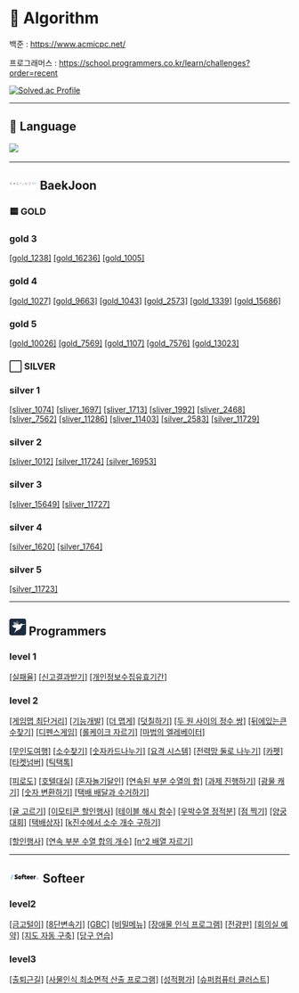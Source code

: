 # 🧮 Algorithm

백준 : https://www.acmicpc.net/


프로그래머스 : https://school.programmers.co.kr/learn/challenges?order=recent

[![Solved.ac Profile](http://mazassumnida.wtf/api/v2/generate_badge?boj=wlwhdrnjs1)](https://solved.ac/wlwhdrnjs1/)

---

## 📖 Language
<img src="https://img.shields.io/badge/Java-1572B6?style=for-the-badge&logo=java&logoColor=white">


---

## <img src="imgFile/baekjoon.png" width="50" height="20"> BaekJoon
### 🟨 GOLD
### gold 3
[[gold_1238]](https://github.com/jijongkwon/Algorithm/blob/main/src/main/java/baekjoon/gold/gold3/gold_1238)
[[gold_16236]](https://github.com/jijongkwon/Algorithm/blob/main/src/main/java/baekjoon/gold/gold3/gold_16236)
[[gold_1005]](https://github.com/jijongkwon/Algorithm/blob/main/src/main/java/baekjoon/gold/gold3/gold_1005)

### gold 4
[[gold_1027]](https://github.com/jijongkwon/Algorithm/blob/main/src/main/java/baekjoon/gold/gold4/gold_1027)
[[gold_9663]](https://github.com/jijongkwon/Algorithm/blob/main/src/main/java/baekjoon/gold/gold4/gold_9663)
[[gold_1043]](https://github.com/jijongkwon/Algorithm/blob/main/src/main/java/baekjoon/gold/gold4/gold_1043)
[[gold_2573]](https://github.com/jijongkwon/Algorithm/blob/main/src/main/java/baekjoon/gold/gold4/gold_2573)
[[gold_1339]](https://github.com/jijongkwon/Algorithm/blob/main/src/main/java/baekjoon/gold/gold4/gold_1339)
[[gold_15686]](https://github.com/jijongkwon/Algorithm/blob/main/src/main/java/baekjoon/gold/gold4/gold_15686)

### gold 5
[[gold_10026]](https://github.com/jijongkwon/Algorithm/blob/main/src/main/java/baekjoon/gold/gold5/gold_10026)
[[gold_7569]](https://github.com/jijongkwon/Algorithm/blob/main/src/main/java/baekjoon/gold/gold5/gold_7569)
[[gold_1107]](https://github.com/jijongkwon/Algorithm/blob/main/src/main/java/baekjoon/gold/gold5/gold_1107)
[[gold_7576]](https://github.com/jijongkwon/Algorithm/blob/main/src/main/java/baekjoon/gold/gold5/gold_7576)
[[gold_13023]](https://github.com/jijongkwon/Algorithm/blob/main/src/main/java/baekjoon/gold/gold5/gold_13023)

### ⬜️ SILVER
### silver 1
[[sliver_1074]](https://github.com/jijongkwon/Algorithm/blob/main/src/main/java/baekjoon/silver/silver1/silver_1074)
[[sliver_1697]](https://github.com/jijongkwon/Algorithm/blob/main/src/main/java/baekjoon/silver/silver1/silver_1697)
[[sliver_1713]](https://github.com/jijongkwon/Algorithm/blob/main/src/main/java/baekjoon/silver/silver1/silver_1713)
[[sliver_1992]](https://github.com/jijongkwon/Algorithm/blob/main/src/main/java/baekjoon/silver/silver1/silver_1992)
[[sliver_2468]](https://github.com/jijongkwon/Algorithm/blob/main/src/main/java/baekjoon/silver/silver1/silver_2468)
[[sliver_7562]](https://github.com/jijongkwon/Algorithm/blob/main/src/main/java/baekjoon/silver/silver1/silver_7562)
[[sliver_11286]](https://github.com/jijongkwon/Algorithm/blob/main/src/main/java/baekjoon/silver/silver1/silver_11286)
[[sliver_11403]](https://github.com/jijongkwon/Algorithm/blob/main/src/main/java/baekjoon/silver/silver1/silver_11403)
[[silver_2583]](https://github.com/jijongkwon/Algorithm/blob/main/src/main/java/baekjoon/silver/silver1/silver_2583)
[[silver_11729]](https://github.com/jijongkwon/Algorithm/blob/main/src/main/java/baekjoon/silver/silver1/silver_11729)

### silver 2
[[sliver_1012]](https://github.com/jijongkwon/Algorithm/blob/main/src/main/java/baekjoon/silver/silver2/silver_1012)
[[silver_11724]](https://github.com/jijongkwon/Algorithm/blob/main/src/main/java/baekjoon/silver/silver2/silver_11724)
[[silver_16953]](https://github.com/jijongkwon/Algorithm/blob/main/src/main/java/baekjoon/silver/silver2/silver_16953)

### silver 3
[[sliver_15649]](https://github.com/jijongkwon/Algorithm/blob/main/src/main/java/baekjoon/silver/silver2/silver_15659)
[[sliver_11727]](https://github.com/jijongkwon/Algorithm/blob/main/src/main/java/baekjoon/silver/silver2/silver_11727)

### silver 4
[[silver_1620]](https://github.com/jijongkwon/Algorithm/blob/main/src/main/java/baekjoon/silver/silver4/silver_1620)
[[silver_1764]](https://github.com/jijongkwon/Algorithm/blob/main/src/main/java/baekjoon/silver/silver4/silver_1764)

### silver 5
[[silver_11723]](https://github.com/jijongkwon/Algorithm/blob/main/src/main/java/baekjoon/silver/silver5/silver_11723)

---

## <img src="imgFile/programmers.png" width="30" height="30"> Programmers

### level 1
[[실패율]](https://github.com/jijongkwon/Algorithm/tree/main/src/main/java/programmers/level1/%EC%8B%A4%ED%8C%A8%EC%9C%A8)
[[신고결과받기]](https://github.com/jijongkwon/Algorithm/tree/main/src/main/java/programmers/level1/%EC%8B%A0%EA%B3%A0%EA%B2%B0%EA%B3%BC%EB%B0%9B%EA%B8%B0)
[[개인정보수집유효기간]](https://github.com/jijongkwon/Algorithm/tree/main/src/main/java/programmers/level1/%EA%B0%9C%EC%9D%B8%EC%A0%95%EB%B3%B4%EC%88%98%EC%A7%91%EC%9C%A0%ED%9A%A8%EA%B8%B0%EA%B0%84)

### level 2
[[게임맵 최단거리]](https://github.com/jijongkwon/Algorithm/tree/main/src/main/java/programmers/level2/%EA%B2%8C%EC%9E%84%EB%A7%B5%EC%B5%9C%EB%8B%A8%EA%B1%B0%EB%A6%AC)
[[기능개발]](https://github.com/jijongkwon/Algorithm/tree/main/src/main/java/programmers/level2/%EA%B8%B0%EB%8A%A5%EA%B0%9C%EB%B0%9C)
[[더 맵게]](https://github.com/jijongkwon/Algorithm/tree/main/src/main/java/programmers/level2/%EB%8D%94%EB%A7%B5%EA%B2%8C)
[[덧칠하기]](https://github.com/jijongkwon/Algorithm/tree/main/src/main/java/programmers/level2/%EB%8D%A7%EC%B9%A0%ED%95%98%EA%B8%B0)
[[두 원 사이의 정수 쌍]](https://github.com/jijongkwon/Algorithm/tree/main/src/main/java/programmers/level2/%EB%91%90%EC%9B%90%EC%82%AC%EC%9D%B4%EC%9D%98%EC%A0%95%EC%88%98%EC%8C%8D)
[[뒤에있는큰수찾기]](https://github.com/jijongkwon/Algorithm/tree/main/src/main/java/programmers/level2/%EB%92%A4%EC%97%90%EC%9E%88%EB%8A%94%ED%81%B0%EC%88%98%EC%B0%BE%EA%B8%B0)
[[디펜스게임]](https://github.com/jijongkwon/Algorithm/tree/main/src/main/java/programmers/level2/%EB%94%94%ED%8E%9C%EC%8A%A4%EA%B2%8C%EC%9E%84)
[[롤케이크 자르기]](https://github.com/jijongkwon/Algorithm/tree/main/src/main/java/programmers/level2/%EB%A1%A4%EC%BC%80%EC%9D%B4%ED%81%AC%EC%9E%90%EB%A5%B4%EA%B8%B0)
[[마법의 엘레베이터]](https://github.com/jijongkwon/Algorithm/tree/main/src/main/java/programmers/level2/%EB%A7%88%EB%B2%95%EC%9D%98%EC%97%98%EB%A0%88%EB%B2%A0%EC%9D%B4%ED%84%B0)


[[무인도여행]](https://github.com/jijongkwon/Algorithm/tree/main/src/main/java/programmers/level2/%EB%AC%B4%EC%9D%B8%EB%8F%84%EC%97%AC%ED%96%89)
[[소수찾기]](https://github.com/jijongkwon/Algorithm/tree/main/src/main/java/programmers/level2/%EC%86%8C%EC%88%98%EC%B0%BE%EA%B8%B0)
[[숫자카드나누기]](https://github.com/jijongkwon/Algorithm/tree/main/src/main/java/programmers/level2/%EB%92%A4%EC%97%90%EC%9E%88%EB%8A%94%ED%81%B0%EC%88%98%EC%B0%BE%EA%B8%B0)
[[요격 시스템]](https://github.com/jijongkwon/Algorithm/tree/main/src/main/java/programmers/level2/%EC%9A%94%EA%B2%A9%EC%8B%9C%EC%8A%A4%ED%85%9C)
[[전력망 둘로 나누기]](https://github.com/jijongkwon/Algorithm/tree/main/src/main/java/programmers/level2/%EC%A0%84%EB%A0%A5%EB%A7%9D%EB%91%98%EB%A1%9C%EB%82%98%EB%88%84%EA%B8%B0)
[[카펫]](https://github.com/jijongkwon/Algorithm/tree/main/src/main/java/programmers/level2/%EC%B9%B4%ED%8E%AB)
[[타켓넘버]](https://github.com/jijongkwon/Algorithm/tree/main/src/main/java/programmers/level2/%ED%83%80%EC%BC%93%EB%84%98%EB%B2%84)
[[틱택톡]](https://github.com/jijongkwon/Algorithm/tree/main/src/main/java/programmers/level2/%ED%8B%B1%ED%83%9D%ED%86%A1)


[[피로도]](https://github.com/jijongkwon/Algorithm/tree/main/src/main/java/programmers/level2/%ED%94%BC%EB%A1%9C%EB%8F%84)
[[호텔대실]](https://github.com/jijongkwon/Algorithm/tree/main/src/main/java/programmers/level2/%ED%98%B8%ED%85%94%EB%8C%80%EC%8B%A4)
[[혼자놀기달인]](https://github.com/jijongkwon/Algorithm/tree/main/src/main/java/programmers/level2/%ED%98%BC%EC%9E%90%EB%86%80%EA%B8%B0%EB%8B%AC%EC%9D%B8)
[[연속된 부분 수열의 합]](https://github.com/jijongkwon/Algorithm/tree/main/src/main/java/programmers/level2/%EC%97%B0%EC%86%8D%EB%90%9C%EB%B6%80%EB%B6%84%EC%88%98%EC%97%B4%ED%95%A9)
[[과제 진행하기]](https://github.com/jijongkwon/Algorithm/tree/main/src/main/java/programmers/level2/%EA%B3%BC%EC%A0%9C%EC%A7%84%ED%96%89%ED%95%98%EA%B8%B0)
[[광물 캐기]](https://github.com/jijongkwon/Algorithm/tree/main/src/main/java/programmers/level2/%EA%B4%91%EB%AC%BC%EC%BA%90%EA%B8%B0)
[[숫자 변환하기]](https://github.com/jijongkwon/Algorithm/tree/main/src/main/java/programmers/level2/%EC%88%AB%EC%9E%90%EB%B3%80%ED%99%98%ED%95%98%EA%B8%B0)
[[택배 배달과 수거하기]](https://github.com/jijongkwon/Algorithm/tree/main/src/main/java/programmers/level2/%ED%83%9D%EB%B0%B0%EB%B0%B0%EB%8B%AC%EA%B3%BC%EC%88%98%EA%B1%B0%ED%95%98%EA%B8%B0)

[[귤 고르기]](https://github.com/jijongkwon/Algorithm/tree/main/src/main/java/programmers/level2/%EA%B7%A4%EA%B3%A0%EB%A5%B4%EA%B8%B0)
[[이모티콘 할인행사]](https://github.com/jijongkwon/Algorithm/tree/main/src/main/java/programmers/level2/%EC%9D%B4%EB%AA%A8%ED%8B%B0%EC%BD%98%ED%95%A0%EC%9D%B8%ED%96%89%EC%82%AC)
[[테이블 해시 함수]](https://github.com/jijongkwon/Algorithm/tree/main/src/main/java/programmers/level2/%ED%85%8C%EC%9D%B4%EB%B8%94%ED%95%B4%EC%8B%9C%ED%95%A8%EC%88%98)
[[우박수열 정적분]](https://github.com/jijongkwon/Algorithm/tree/main/src/main/java/programmers/level2/%EC%9A%B0%EB%B0%95%EC%88%98%EC%97%B4%EC%A0%95%EC%A0%81%EB%B6%84)
[[점 찍기]](https://github.com/jijongkwon/Algorithm/tree/main/src/main/java/programmers/level2/%EC%A0%90%EC%B0%8D%EA%B8%B0)
[[양궁대회]](https://github.com/jijongkwon/Algorithm/tree/main/src/main/java/programmers/level2/%EC%96%91%EA%B6%81%EB%8C%80%ED%9A%8C)
[[택배상자]](https://github.com/jijongkwon/Algorithm/tree/main/src/main/java/programmers/level2/%ED%83%9D%EB%B0%B0%EC%83%81%EC%9E%90)
[[k진수에서 소수 개수 구하기]](https://github.com/jijongkwon/Algorithm/tree/main/src/main/java/programmers/level2/k%EC%A7%84%EC%88%98%EC%97%90%EC%84%9C%EC%86%8C%EC%88%98%EA%B0%9C%EC%88%98%EA%B5%AC%ED%95%98%EA%B8%B0)

[[할인행사]](https://github.com/jijongkwon/Algorithm/tree/main/src/main/java/programmers/level2/%ED%95%A0%EC%9D%B8%ED%96%89%EC%82%AC)
[[연속 부분 수열 합의 개수]](https://github.com/jijongkwon/Algorithm/tree/main/src/main/java/programmers/level2/%EC%97%B0%EC%86%8D%EB%B6%80%EB%B6%84%EC%88%98%EC%97%B4%ED%95%A9%EC%9D%98%EA%B0%9C%EC%88%98)
[[n^2 배열 자르기]](https://github.com/jijongkwon/Algorithm/tree/main/src/main/java/programmers/level2/n2%EB%B0%B0%EC%97%B4%EC%9E%90%EB%A5%B4%EA%B8%B0)

---

## <img src="imgFile/softear.png" width="55" height="20"> Softeer

### level2
[[금고털이]](https://github.com/jijongkwon/Algorithm/tree/main/src/main/java/softeer/level2/%EA%B8%88%EA%B3%A0%ED%84%B8%EC%9D%B4)
[[8단변속기]](https://github.com/jijongkwon/Algorithm/tree/main/src/main/java/softeer/level2/%ED%8C%94%EB%8B%A8%EB%B3%80%EC%86%8D%EA%B8%B0)
[[GBC]](https://github.com/jijongkwon/Algorithm/tree/main/src/main/java/softeer/level2/GBC)
[[비밀메뉴]](https://github.com/jijongkwon/Algorithm/tree/main/src/main/java/softeer/level2/%EB%B9%84%EB%B0%80%EB%A9%94%EB%89%B4)
[[장애물 인식 프로그램]](https://github.com/jijongkwon/Algorithm/tree/main/src/main/java/softeer/level2/%EC%9E%A5%EC%95%A0%EB%AC%BC%EC%9D%B8%EC%8B%9D%ED%94%84%EB%A1%9C%EA%B7%B8%EB%9E%A8)
[[전광판]](https://github.com/jijongkwon/Algorithm/tree/main/src/main/java/softeer/level2/%EC%A0%84%EA%B4%91%ED%8C%90)
[[회의실 예약]](https://github.com/jijongkwon/Algorithm/tree/main/src/main/java/softeer/level2/%ED%9A%8C%EC%9D%98%EC%8B%A4%EC%98%88%EC%95%BD)
[[지도 자동 구축]](https://github.com/jijongkwon/Algorithm/tree/main/src/main/java/softeer/level2/%EC%A7%80%EB%8F%84%EC%9E%90%EB%8F%99%EA%B5%AC%EC%B6%95)
[[당구 연습]](https://github.com/jijongkwon/Algorithm/tree/main/src/main/java/programmers/level2/%EB%8B%B9%EA%B5%AC%EC%97%B0%EC%8A%B5)

### level3
[[출퇴근길]](https://github.com/jijongkwon/Algorithm/tree/main/src/main/java/softeer/level3/%EC%B6%9C%ED%87%B4%EA%B7%BC%EA%B8%B8)
[[사물인식 최소면적 산출 프로그램]](https://github.com/jijongkwon/Algorithm/tree/main/src/main/java/softeer/level3/%EC%82%AC%EB%AC%BC%EC%9D%B8%EC%8B%9D%EC%B5%9C%EC%86%8C%EB%A9%B4%EC%A0%81%EC%82%B0%EC%B6%9C%ED%94%84%EB%A1%9C%EA%B7%B8%EB%9E%A8)
[[성적평가]](https://github.com/jijongkwon/Algorithm/tree/main/src/main/java/softeer/level3/%EC%84%B1%EC%A0%81%ED%8F%89%EA%B0%80)
[[슈퍼컴퓨터 클러스트]](https://github.com/jijongkwon/Algorithm/tree/main/src/main/java/softeer/level3/%EC%8A%88%ED%8D%BC%EC%BB%B4%ED%93%A8%ED%84%B0%ED%81%B4%EB%9F%AC%EC%8A%A4%ED%8A%B8)